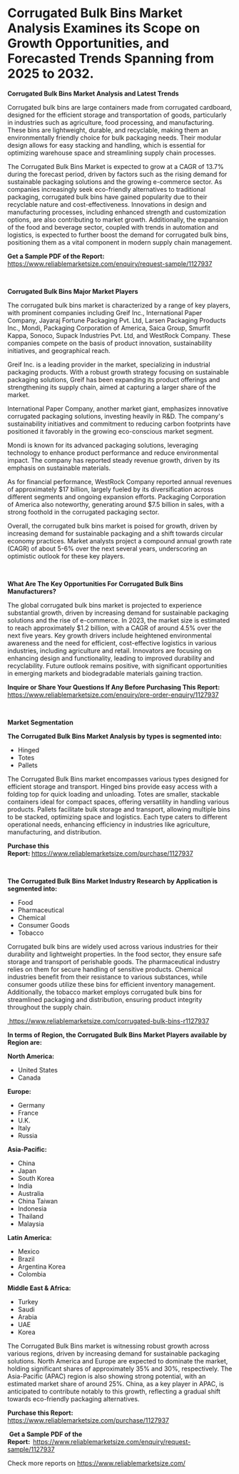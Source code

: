 <p><h1>Corrugated Bulk Bins Market Analysis Examines its Scope on Growth Opportunities, and Forecasted Trends Spanning from 2025 to 2032.</h1></p><p><strong>Corrugated Bulk Bins Market Analysis and Latest Trends</strong></p>
<p><p>Corrugated bulk bins are large containers made from corrugated cardboard, designed for the efficient storage and transportation of goods, particularly in industries such as agriculture, food processing, and manufacturing. These bins are lightweight, durable, and recyclable, making them an environmentally friendly choice for bulk packaging needs. Their modular design allows for easy stacking and handling, which is essential for optimizing warehouse space and streamlining supply chain processes.</p><p>The Corrugated Bulk Bins Market is expected to grow at a CAGR of 13.7% during the forecast period, driven by factors such as the rising demand for sustainable packaging solutions and the growing e-commerce sector. As companies increasingly seek eco-friendly alternatives to traditional packaging, corrugated bulk bins have gained popularity due to their recyclable nature and cost-effectiveness. Innovations in design and manufacturing processes, including enhanced strength and customization options, are also contributing to market growth. Additionally, the expansion of the food and beverage sector, coupled with trends in automation and logistics, is expected to further boost the demand for corrugated bulk bins, positioning them as a vital component in modern supply chain management.</p></p>
<p><strong>Get a Sample PDF of the Report:&nbsp;</strong> <a href="https://www.reliablemarketsize.com/enquiry/request-sample/1127937?utm_campaign=2479&utm_medium=2&utm_source=Github&utm_content=ia&utm_term=06032025&utm_id=corrugated-bulk-bins">https://www.reliablemarketsize.com/enquiry/request-sample/1127937</a></p>
<p>&nbsp;</p>
<p><strong>Corrugated Bulk Bins Major Market Players</strong></p>
<p><p>The corrugated bulk bins market is characterized by a range of key players, with prominent companies including Greif Inc., International Paper Company, Jayaraj Fortune Packaging Pvt. Ltd, Larsen Packaging Products Inc., Mondi, Packaging Corporation of America, Saica Group, Smurfit Kappa, Sonoco, Supack Industries Pvt. Ltd, and WestRock Company. These companies compete on the basis of product innovation, sustainability initiatives, and geographical reach.</p><p>Greif Inc. is a leading provider in the market, specializing in industrial packaging products. With a robust growth strategy focusing on sustainable packaging solutions, Greif has been expanding its product offerings and strengthening its supply chain, aimed at capturing a larger share of the market.</p><p>International Paper Company, another market giant, emphasizes innovative corrugated packaging solutions, investing heavily in R&D. The company's sustainability initiatives and commitment to reducing carbon footprints have positioned it favorably in the growing eco-conscious market segment.</p><p>Mondi is known for its advanced packaging solutions, leveraging technology to enhance product performance and reduce environmental impact. The company has reported steady revenue growth, driven by its emphasis on sustainable materials.</p><p>As for financial performance, WestRock Company reported annual revenues of approximately $17 billion, largely fueled by its diversification across different segments and ongoing expansion efforts. Packaging Corporation of America also noteworthy, generating around $7.5 billion in sales, with a strong foothold in the corrugated packaging sector.</p><p>Overall, the corrugated bulk bins market is poised for growth, driven by increasing demand for sustainable packaging and a shift towards circular economy practices. Market analysts project a compound annual growth rate (CAGR) of about 5-6% over the next several years, underscoring an optimistic outlook for these key players.</p></p>
<p>&nbsp;</p>
<p><strong>What Are The Key Opportunities For Corrugated Bulk Bins Manufacturers?</strong></p>
<p><p>The global corrugated bulk bins market is projected to experience substantial growth, driven by increasing demand for sustainable packaging solutions and the rise of e-commerce. In 2023, the market size is estimated to reach approximately $1.2 billion, with a CAGR of around 4.5% over the next five years. Key growth drivers include heightened environmental awareness and the need for efficient, cost-effective logistics in various industries, including agriculture and retail. Innovators are focusing on enhancing design and functionality, leading to improved durability and recyclability. Future outlook remains positive, with significant opportunities in emerging markets and biodegradable materials gaining traction.</p></p>
<p><strong>Inquire or Share Your Questions If Any Before Purchasing This Report:</strong> <a href="https://www.reliablemarketsize.com/enquiry/pre-order-enquiry/1127937?utm_campaign=2479&utm_medium=2&utm_source=Github&utm_content=ia&utm_term=06032025&utm_id=corrugated-bulk-bins">https://www.reliablemarketsize.com/enquiry/pre-order-enquiry/1127937</a></p>
<p>&nbsp;</p>
<p><strong>Market Segmentation</strong></p>
<p><strong>The Corrugated Bulk Bins Market Analysis by types is segmented into:</strong></p>
<p><ul><li>Hinged</li><li>Totes</li><li>Pallets</li></ul></p>
<p><p>The Corrugated Bulk Bins market encompasses various types designed for efficient storage and transport. Hinged bins provide easy access with a folding top for quick loading and unloading. Totes are smaller, stackable containers ideal for compact spaces, offering versatility in handling various products. Pallets facilitate bulk storage and transport, allowing multiple bins to be stacked, optimizing space and logistics. Each type caters to different operational needs, enhancing efficiency in industries like agriculture, manufacturing, and distribution.</p></p>
<p><strong>Purchase this Report:&nbsp;</strong><a href="https://www.reliablemarketsize.com/purchase/1127937?utm_campaign=2479&utm_medium=2&utm_source=Github&utm_content=ia&utm_term=06032025&utm_id=corrugated-bulk-bins">https://www.reliablemarketsize.com/purchase/1127937</a></p>
<p>&nbsp;</p>
<p><strong>The Corrugated Bulk Bins Market Industry Research by Application is segmented into:</strong></p>
<p><ul><li>Food</li><li>Pharmaceutical</li><li>Chemical</li><li>Consumer Goods</li><li>Tobacco</li></ul></p>
<p><p>Corrugated bulk bins are widely used across various industries for their durability and lightweight properties. In the food sector, they ensure safe storage and transport of perishable goods. The pharmaceutical industry relies on them for secure handling of sensitive products. Chemical industries benefit from their resistance to various substances, while consumer goods utilize these bins for efficient inventory management. Additionally, the tobacco market employs corrugated bulk bins for streamlined packaging and distribution, ensuring product integrity throughout the supply chain.</p></p>
<p><a href="https://www.reliablemarketsize.com/corrugated-bulk-bins-r1127937?utm_campaign=2479&utm_medium=2&utm_source=Github&utm_content=ia&utm_term=06032025&utm_id=corrugated-bulk-bins">&nbsp;https://www.reliablemarketsize.com/corrugated-bulk-bins-r1127937</a></p>
<p><strong>In terms of Region, the Corrugated Bulk Bins Market Players available by Region are:</strong></p>
<p>
    <p> <strong> North America: </strong>
        <ul>
            <li>United States</li>
            <li>Canada</li>
        </ul>
        </p> 
    <p> <strong> Europe: </strong>
        <ul>
            <li>Germany</li>
            <li>France</li>
            <li>U.K.</li>
            <li>Italy</li>
            <li>Russia</li>
        </ul>
        </p> 
    <p> <strong> Asia-Pacific: </strong>
        <ul>
            <li>China</li>
            <li>Japan</li>
            <li>South Korea</li>
            <li>India</li>
            <li>Australia</li>
            <li>China Taiwan</li>
            <li>Indonesia</li>
            <li>Thailand</li>
            <li>Malaysia</li>
        </ul>
        </p> 
    <p> <strong> Latin America: </strong>
        <ul>
            <li>Mexico</li>
            <li>Brazil</li>
            <li>Argentina Korea</li>
            <li>Colombia</li>
        </ul>
        </p> 
    <p> <strong> Middle East & Africa: </strong>
        <ul>
            <li>Turkey</li>
            <li>Saudi</li>
            <li>Arabia</li>
            <li>UAE</li>
            <li>Korea</li>
        </ul>
    </p>
    </p>
<p><p>The Corrugated Bulk Bins market is witnessing robust growth across various regions, driven by increasing demand for sustainable packaging solutions. North America and Europe are expected to dominate the market, holding significant shares of approximately 35% and 30%, respectively. The Asia-Pacific (APAC) region is also showing strong potential, with an estimated market share of around 25%. China, as a key player in APAC, is anticipated to contribute notably to this growth, reflecting a gradual shift towards eco-friendly packaging alternatives.</p></p>
<p><strong>Purchase this Report: </strong><a href="https://www.reliablemarketsize.com/purchase/1127937?utm_campaign=2479&utm_medium=2&utm_source=Github&utm_content=ia&utm_term=06032025&utm_id=corrugated-bulk-bins">https://www.reliablemarketsize.com/purchase/1127937</a></p>
<p>&nbsp;<strong>Get a Sample PDF of the Report:&nbsp;&nbsp;</strong><a href="https://www.reliablemarketsize.com/enquiry/request-sample/1127937?utm_campaign=2479&utm_medium=2&utm_source=Github&utm_content=ia&utm_term=06032025&utm_id=corrugated-bulk-bins">https://www.reliablemarketsize.com/enquiry/request-sample/1127937</a></p>
<p><strong></strong></p>
<p>Check more reports on <a href="https://www.reliablemarketsize.com/?utm_campaign=2479&utm_medium=2&utm_source=Github&utm_content=ia&utm_term=06032025&utm_id=corrugated-bulk-bins">https://www.reliablemarketsize.com/</a></p>